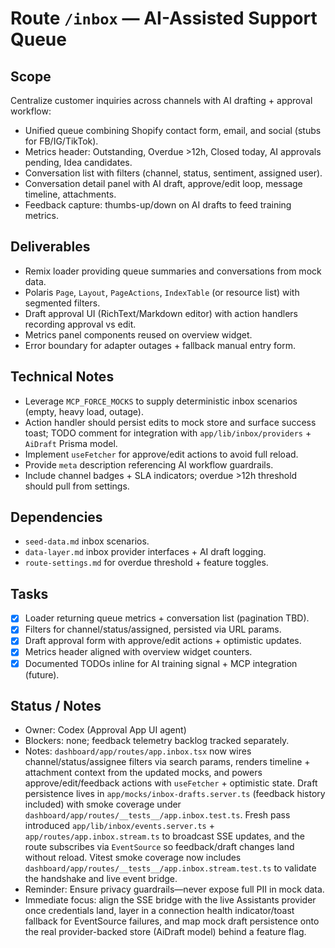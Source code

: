# Route `/inbox` — AI-Assisted Support Queue

## Scope
Centralize customer inquiries across channels with AI drafting + approval workflow:
- Unified queue combining Shopify contact form, email, and social (stubs for FB/IG/TikTok).
- Metrics header: Outstanding, Overdue >12h, Closed today, AI approvals pending, Idea candidates.
- Conversation list with filters (channel, status, sentiment, assigned user).
- Conversation detail panel with AI draft, approve/edit loop, message timeline, attachments.
- Feedback capture: thumbs-up/down on AI drafts to feed training metrics.

## Deliverables
- Remix loader providing queue summaries and conversations from mock data.
- Polaris `Page`, `Layout`, `PageActions`, `IndexTable` (or resource list) with segmented filters.
- Draft approval UI (RichText/Markdown editor) with action handlers recording approval vs edit.
- Metrics panel components reused on overview widget.
- Error boundary for adapter outages + fallback manual entry form.

## Technical Notes
- Leverage `MCP_FORCE_MOCKS` to supply deterministic inbox scenarios (empty, heavy load, outage).
- Action handler should persist edits to mock store and surface success toast; TODO comment for integration with `app/lib/inbox/providers` + `AiDraft` Prisma model.
- Implement `useFetcher` for approve/edit actions to avoid full reload.
- Provide `meta` description referencing AI workflow guardrails.
- Include channel badges + SLA indicators; overdue >12h threshold should pull from settings.

## Dependencies
- `seed-data.md` inbox scenarios.
- `data-layer.md` inbox provider interfaces + AI draft logging.
- `route-settings.md` for overdue threshold + feature toggles.

## Tasks
- [x] Loader returning queue metrics + conversation list (pagination TBD).
- [x] Filters for channel/status/assigned, persisted via URL params.
- [x] Draft approval form with approve/edit actions + optimistic updates.
- [x] Metrics header aligned with overview widget counters.
- [x] Documented TODOs inline for AI training signal + MCP integration (future).

## Status / Notes
- Owner: Codex (Approval App UI agent)
- Blockers: none; feedback telemetry backlog tracked separately.
- Notes: `dashboard/app/routes/app.inbox.tsx` now wires channel/status/assignee filters via search params, renders timeline + attachment context from the updated mocks, and powers approve/edit/feedback actions with `useFetcher` + optimistic state. Draft persistence lives in `app/mocks/inbox-drafts.server.ts` (feedback history included) with smoke coverage under `dashboard/app/routes/__tests__/app.inbox.test.ts`. Fresh pass introduced `app/lib/inbox/events.server.ts` + `app/routes/app.inbox.stream.ts` to broadcast SSE updates, and the route subscribes via `EventSource` so feedback/draft changes land without reload. Vitest smoke coverage now includes `dashboard/app/routes/__tests__/app.inbox.stream.test.ts` to validate the handshake and live event bridge.
- Reminder: Ensure privacy guardrails—never expose full PII in mock data.
- Immediate focus: align the SSE bridge with the live Assistants provider once credentials land, layer in a connection health indicator/toast fallback for EventSource failures, and map mock draft persistence onto the real provider-backed store (AiDraft model) behind a feature flag.
